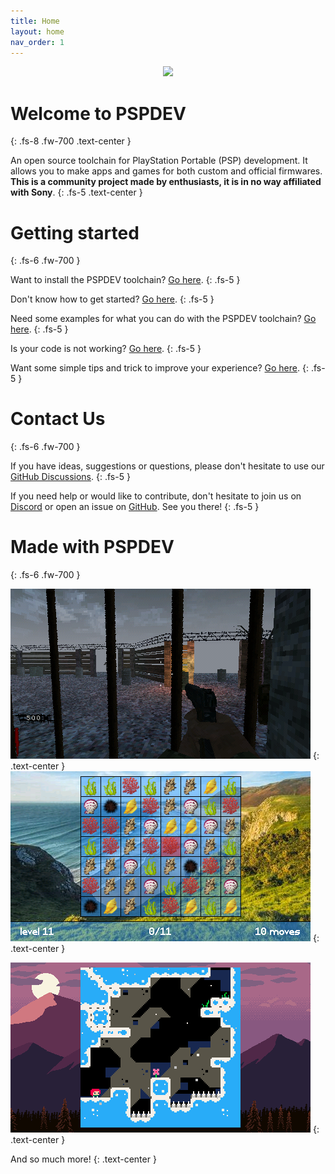```yaml
---
title: Home
layout: home
nav_order: 1
---
```


<center><img src="images/pspdev.ico" width="64px" /></center>

# Welcome to PSPDEV
{: .fs-8 .fw-700 .text-center }


An open source toolchain for PlayStation Portable (PSP) development. It allows you to make apps and games for both custom and official firmwares. **This is a community project made by enthusiasts, it is in no way affiliated with Sony**.
{: .fs-5 .text-center }

# Getting started
{: .fs-6 .fw-700 }

Want to install the PSPDEV toolchain? [Go here](installation.html).
{: .fs-5 }

Don't know how to get started? [Go here](how_to_use.html).
{: .fs-5 }

Need some examples for what you can do with the PSPDEV toolchain? [Go here](basic_programs.html).
{: .fs-5 }

Is your code is not working? [Go here](debugging.html).
{: .fs-5 }

Want some simple tips and trick to improve your experience? [Go here](tips_tricks.html).
{: .fs-5 }

# Contact Us
{: .fs-6 .fw-700 }

If you have ideas, suggestions or questions, please don't hesitate to use our [GitHub Discussions](https://github.com/pspdev/pspdev/discussions).
{: .fs-5 }

If you need help or would like to contribute, don't hesitate to join us on [Discord](https://discord.gg/bePrj9W) or open an issue on [GitHub](https://github.com/pspdev/pspdev/issues). See you there!
{: .fs-5 }

# Made with PSPDEV
{: .fs-6 .fw-700 }

[![nzportable screenshot](images/nzp.png)](https://github.com/nzp-team/nzportable)
{: .text-center }
[![oceanpop screenshot](images/oceanpop.png)](https://github.com/sharkwouter/oceanpop)
{: .text-center }

[![ccleste screenshot](images/ccleste.png)](https://github.com/fjtrujy/ccleste/tree/psp-fixes)
{: .text-center }

And so much more!
{: .text-center }
